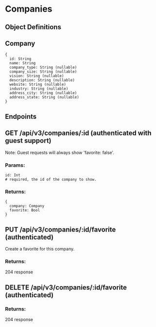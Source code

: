# Companies

## Object Definitions

Company
---
```
{ 
  id: String
  name: String
  company_type: String (nullable)
  company_size: String (nullable)
  vision: String (nullable)
  description: String (nullable)
  website: String (nullable)
  industry: String (nullable)
  address_city: String (nullable)
  address_state: String (nullable)
}
```

## Endpoints

## GET /api/v3/companies/:id (authenticated with guest support)

Note: Guest requests will always show 'favorite: false'.

### Params:
```
id: Int
# required, the id of the company to show.
```

### Returns:
```
{
  company: Company
  favorite: Bool
}
```

## PUT /api/v3/companies/:id/favorite (authenticated)

Create a favorite for this company.

### Returns:
204 response

## DELETE /api/v3/companies/:id/favorite (authenticated)

### Returns:
204 response
